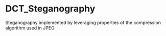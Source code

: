# DCT_Steganography
Steganography implemented by leveraging properties of the compression algorithm used in JPEG
